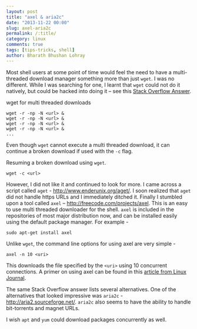 ```yaml
---
layout: post
title: "axel & aria2c"
date: "2013-11-22 00:00"
slug: axel-aria2c
permalink: /:title/
category: linux
comments: true
tags: [tips-tricks, shell]
author: Bharath Bhushan Lohray
---
```


Most shell users at some point of time would feel the need to have a multi-threaded download manager something more than just `wget`. I was no different. While I was searching for one, I learnt that `wget` could not do it natively, but could be hacked into doing it – see this [Stack Overflow Answer](http://stackoverflow.com/a/7645245/482176).

wget for multi threaded downloads

```
wget -r -np -N <url> &
wget -r -np -N <url> &
wget -r -np -N <url> &
wget -r -np -N <url> &
...
```

Even though `wget` cannot execute a multi threaded download, it can continue a broken download if used with the `-c` flag.

Resuming a broken download using `wget`.

```
wget -c <url>
```

However, I did not like it and continued to look for more. I came across a script called `aget` - http://www.enderunix.org/aget/. I soon realized that `aget` did not handle https URLs and I immediately ditched it. Finally I stumbled upon a tool called `axel` – http://freecode.com/projects/axel. This is an easy to use multi threaded downloader for the shell. `axel` is included in the repositories of most major distribution now, and can be installed easily using the default package manager. For example -

```
sudo apt-get install axel
```

Unlike `wget`, the command line options for using axel are very simple -

```
axel -n 10 <uri>
```

This downloads the file specified by the `<uri>` using 10 concurrent connections. A primer on using axel can be found in this [article from Linux Journal](http://www.linuxjournal.com/content/speed-your-downloads-axel).

The same Stack Overflow answer lists several alternatives. One of the alternatives that looked impressive was `aria2c` - http://aria2.sourceforge.net/. `aria2c` also seems to have the ability to handle bit-torrents and magnet URLs.

I wish `apt` and `yum` could download packages concurrently as well.
